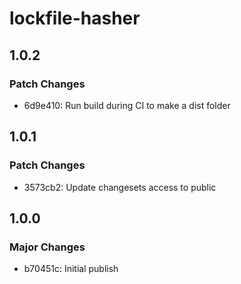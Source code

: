 # lockfile-hasher

## 1.0.2

### Patch Changes

- 6d9e410: Run build during CI to make a dist folder

## 1.0.1

### Patch Changes

- 3573cb2: Update changesets access to public

## 1.0.0

### Major Changes

- b70451c: Initial publish
